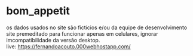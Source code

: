 # bom_appetit
os dados usados no site são fictícios e/ou da equipe de desenvolvimento<br>
site premeditado para funcionar apenas em celulares, ignorar imcompatibilidade da versão desktop.<br>
live: https://fernandoacouto.000webhostapp.com/
